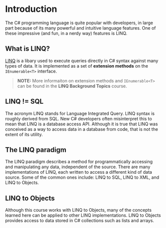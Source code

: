 # Introduction

The C# programming language is quite popular with developers, in large part because of its many powerful and intuitive language features. One of these impressive (and fun, in a nerdy way) features is LINQ.

## What is LINQ?
[LINQ](https://docs.microsoft.com/en-us/dotnet/csharp/programming-guide/concepts/linq/getting-started-with-linq) is a libary used to execute queries directly in C# syntax against many types of data. It is implemented as a set of **extension methods** on the `IEnumerable<T>` interface.

> **NOTE:** More informaiton on extension methods and `IEnumerable<T>` can be found in the **LINQ Background Topics** course.

## LINQ != SQL
The acronym LINQ stands for Language Integrated Query. LINQ syntax is roughly derived from SQL. New C# developers often misinterpret this to mean that LINQ is a database access API. Although it is true that LINQ was conceived as a way to access data in a database from code, that is not the extent of its utility.


## The LINQ paradigm
The LINQ paradigm describes a method for programmatically accessing and manipulating any data, independent of the source. There are many implementations of LINQ, each written to access a different kind of data source. Some of the common ones include: LINQ to SQL, LINQ to XML, and LINQ to Objects.

## LINQ to Objects
Although this course works with LINQ to Objects, many of the concepts learned here can be applied to other LINQ implementations. LINQ to Objects provides access to data stored in C# collections such as lists and arrays.
